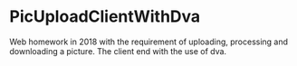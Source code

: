 # PicUploadClientWithDva
Web homework in 2018 with the requirement of uploading, processing and downloading a picture. The client end with the use of dva.

